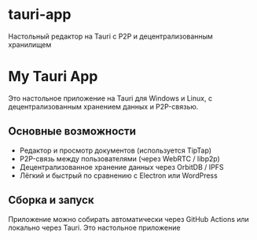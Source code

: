 # tauri-app
Настольный редактор на Tauri с P2P и децентрализованным хранилищем
# My Tauri App

Это настольное приложение на Tauri для Windows и Linux, с децентрализованным хранением данных и P2P-связью.

## Основные возможности
- Редактор и просмотр документов (используется TipTap)
- P2P-связь между пользователями (через WebRTC / libp2p)
- Децентрализованное хранение данных через OrbitDB / IPFS
- Лёгкий и быстрый по сравнению с Electron или WordPress

## Сборка и запуск
Приложение можно собирать автоматически через GitHub Actions или локально через Tauri.
Это настольное приложение
